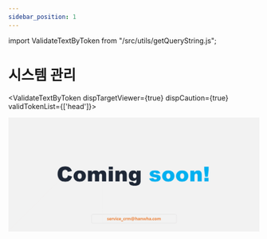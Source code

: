 ```yaml
---
sidebar_position: 1
---
```


import ValidateTextByToken from "/src/utils/getQueryString.js";

# 시스템 관리

<ValidateTextByToken dispTargetViewer={true} dispCaution={true} validTokenList={['head']}>

![100](./img/100.png)

</ValidateTextByToken>